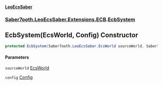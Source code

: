 #### [LeoEcsSaber](index.md 'index')
### [Saber7ooth.LeoEcsSaber.Extensions.ECB](Saber7ooth.LeoEcsSaber.Extensions.ECB.md 'Saber7ooth.LeoEcsSaber.Extensions.ECB').[EcbSystem](EcbSystem.md 'Saber7ooth.LeoEcsSaber.Extensions.ECB.EcbSystem')

## EcbSystem(EcsWorld, Config) Constructor

```csharp
protected EcbSystem(Saber7ooth.LeoEcsSaber.EcsWorld sourceWorld, Saber7ooth.LeoEcsSaber.EcsWorld.Config config=default(Saber7ooth.LeoEcsSaber.EcsWorld.Config));
```
#### Parameters

<a name='Saber7ooth.LeoEcsSaber.Extensions.ECB.EcbSystem.EcbSystem(Saber7ooth.LeoEcsSaber.EcsWorld,Saber7ooth.LeoEcsSaber.EcsWorld.Config).sourceWorld'></a>

`sourceWorld` [EcsWorld](EcsWorld.md 'Saber7ooth.LeoEcsSaber.EcsWorld')

<a name='Saber7ooth.LeoEcsSaber.Extensions.ECB.EcbSystem.EcbSystem(Saber7ooth.LeoEcsSaber.EcsWorld,Saber7ooth.LeoEcsSaber.EcsWorld.Config).config'></a>

`config` [Config](EcsWorld.Config.md 'Saber7ooth.LeoEcsSaber.EcsWorld.Config')